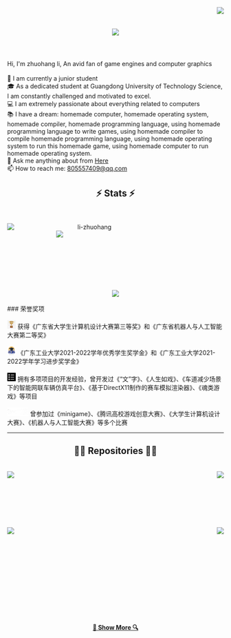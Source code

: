 <img align="right" src="https://visitor-badge.laobi.icu/badge?page_id=yang-shuohao.yang-shuohao">

<h1 align="center">
  <a href="https://git.io/typing-svg">
    <img src="https://readme-typing-svg.herokuapp.com/?lines=Hello,+There!+👋;This+is+zhuohang+li....;Nice+to+meet+you!&center=true&size=30">
  </a>
</h1>

<br>
<p align="left">
  Hi, I'm zhuohang li, An avid fan of game engines and computer graphics
  <br>
  <br>   
  🔬 I am currently a junior student 
  <br>  
  🎓 As a dedicated student at Guangdong University of Technology Science, I am constantly challenged and motivated to excel.
  <br>
  💻 I am extremely passionate about everything related to computers
  <br>
  📚 I have a dream: homemade computer, homemade operating system, homemade compiler, homemade programming language, using homemade programming language to write games, using homemade compiler to compile homemade programming language, using homemade operating system to run this homemade game, using homemade computer to run homemade operating system.
  <br>
  💬 Ask me anything about from <a href="https://github.com/Li-ZhuoHang/Li-ZhuoHang/pulls" title="Issues">Here</a>
  <br>
  📫 How to reach me: <a href="mailto: 805557409@qq.com">805557409@qq.com</a>
</p>

<h2 align="center">⚡ Stats ⚡</h2>
<br>
<p align=center>
  <div align=center>
    <a href="https://github.com/denvercoder1/github-readme-streak-stats" title="Go to Source">
      <img align="left" width=390 src="https://github-readme-streak-stats.herokuapp.com/?user=li-zhuohang&theme=react&border=61dafb&hide_border=true" alt="li-zhuohang" />
    </a>
    <a href="https://github.com/anuraghazra/github-readme-stats" title="Go to Source">
      <img align="right" width=390 src="https://github-readme-stats.vercel.app/api?username=li-zhuohang&show_icons=true&theme=react&border_color=61dafb&hide_border=true" />
    </a>
  </div>
  <br><br><br><br><br><br><br><br><br>
  <div align=center>
    <a href="https://github.com/anuraghazra/github-readme-stats">
      <img width=325 align="center" src="https://github-readme-stats.vercel.app/api/top-langs/?username=li-zhuohang&hide=c%23,powershell,Mathematica,Ruby,Objective-C,Objective-C%2b%2b,Cuda&title_color=61dafb&text_color=ffffff&icon_color=61dafb&bg_color=20232a&langs_count=8&layout=compact&border_color=61dafb&hide_border=true" />
    </a>
  </div>
  <br>
  ### 荣誉奖项
  <br>
  <br><a href="https://github.com/Li-ZhuoHang/Li-ZhuoHang/blob/master/README.md"><code><img height="20" src="./images/cup.png"></code></a> 获得《广东省大学生计算机设计大赛第三等奖》和《广东省机器人与人工智能大赛第二等奖》<br>
  <br><a href="https://github.com/Li-ZhuoHang/Li-ZhuoHang/blob/master/README.md"><code><img height="20" src="./images/scholarship.png"></code></a> 《广东工业大学2021-2022学年优秀学生奖学金》和《广东工业大学2021-2022学年学习进步奖学金》<br>
  <br><a href="https://github.com/Li-ZhuoHang/Li-ZhuoHang/blob/master/README.md"><code><img height="20" src="./images/Project.png"></code></a> 拥有多项项目的开发经验，曾开发过《“文”字》、《人生如戏》、《车道减少场景下的智能网联车辆仿真平台》、《基于DirectX11制作的赛车模拟渲染器》、《魂类游戏》等项目<br>
  <br><a href="https://github.com/Li-ZhuoHang/Li-ZhuoHang/blob/master/README.md"><code><img height="20" src="./images/game.png"></code></a> 曾参加过《minigame》、《腾讯高校游戏创意大赛》、《大学生计算机设计大赛》、《机器人与人工智能大赛》等多个比赛<br>
</p>

<hr>

<h2 align="center">👨‍💻 Repositories 👨‍💻</h2>
<br>
<div width="100%" align="center">
  <a align="left" href="https://github.com/Li-ZhuoHang/DirectX11-s-Racing-renderer" title="DirectX11-s-Racing-renderer"><img align="left" height="115" src="https://github-readme-stats.vercel.app/api/pin/?username=li-zhuohang&repo=DirectX11-s-Racing-renderer&theme=react&border_color=61dafb&border_radius=10"></a>
  <a align="right" href="https://github.com/Li-ZhuoHang/FFTOceanWave_by_Unity" title="FFTOceanWave_by_Unity"><img align="right" height="115" src="https://github-readme-stats.vercel.app/api/pin/?username=li-zhuohang&repo=FFTOceanWave_by_Unity&theme=react&border_color=61dafb&border_radius=10"></a>
</div>

<br><br><br><br><br><br>
<div width="100%" align="center">
  <a align="left" href="https://github.com/Li-ZhuoHang/FFTOceanWave_by_DirectX_11" title="FFTOceanWave_by_DirectX_11"><img align="left" height="135" src="https://github-readme-stats.vercel.app/api/pin/?username=li-zhuohang&repo=FFTOceanWave_by_DirectX_11&theme=react&border_color=61dafb&border_radius=10"></a>
  <a align="right" href="https://github.com/Li-ZhuoHang/Chinese_character" title="Chinese_character"><img align="right" height="115" src="https://github-readme-stats.vercel.app/api/pin/?username=li-zhuohang&repo=Chinese_character&theme=react&border_color=61dafb&border_radius=10"></a>
</div>

<br><br><br><br><br><br>
<br><br><br><br><br><br>
<h4 align="center">
  <a href="https://github.com/Li-ZhuoHang?tab=repositories" title="Show Repositories">🔎 Show More 🔍</a>
</h4>




<!--
**yang-shuohao/yang-shuohao** is a ✨ _special_ ✨ repository because its `README.md` (this file) appears on your GitHub profile.

Here are some ideas to get you started:

- 🔭 I’m currently working on ...
- 🌱 I’m currently learning ...
- 👯 I’m looking to collaborate on ...
- 🤔 I’m looking for help with ...
- 💬 Ask me about ...
- 📫 How to reach me: ...
- 😄 Pronouns: ...
- ⚡ Fun fact: ...


Notes: If you want use this readme, firstly star it please. If you can't align your repositories like this, please change your repository desription to shorter than now. Maybe 4 or 5 word will be good.

![Metrics](https://metrics.lecoq.io/yang-shuohao?template=classic&base.header=0&base.activity=0&base.community=0&base.repositories=0&base.metadata=0&achievements=1&achievements.threshold=C&achievements.secrets=true&achievements.limit=0&config.timezone=Europe%2FIstanbul)

-->
